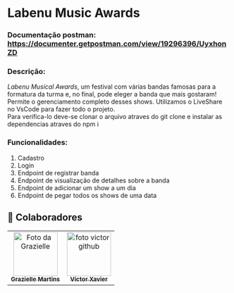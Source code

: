 # Labenu Music Awards

### Documentação postman: https://documenter.getpostman.com/view/19296396/UyxhonZD

### Descrição:

*Labenu Musical Awards*, um festival  com várias bandas famosas para a formatura da turma e, no final,  pode eleger a banda que mais gostaram! Permite o gerenciamento completo desses shows.
Utilizamos o LiveShare no VsCode para fazer todo o projeto.
<br>Para verifica-lo deve-se clonar o arquivo atraves do git clone e instalar as dependencias atraves do npm i 

### Funcionalidades:

1. Cadastro 
2. Login
3. Endpoint de registrar banda
4. Endpoint de visualização de detalhes sobre a banda
5. Endpoint de adicionar um show a um dia
6. Endpoint de pegar todos os shows de uma data

## 🤝 Colaboradores

<table>
  <tr>
    <td align="center">
      <a href="https://github.com/graziellemcm">
        <img src="https://avatars.githubusercontent.com/u/62907120?v=4" width="100px;" alt="Foto da Grazielle"/><br>
        <sub>
          <b>Grazielle Martins</b>
        </sub>
      </a>
    </td>
    <td align="center">
      <a href="https://github.com/Vsux17">
        <img src="https://avatars.githubusercontent.com/u/94612208?v=4" width="100px;" alt="foto victor github"/><br>
        <sub>
          <b>Victor Xavier</b>
        </sub>
      </a>
    </td>
  </tr>
</table>
